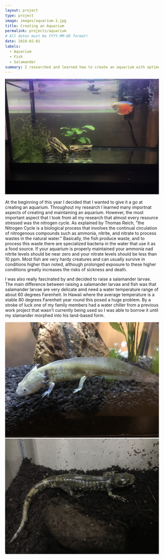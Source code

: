 ```yaml
---
layout: project
type: project
image: images/aquarium-1.jpg
title: Creating an Aquarium
permalink: projects/aquarium
# All dates must be YYYY-MM-DD format!
date: 2019-02-01
labels:
  - Aquarium
  - Fish
  - Salamander
summary: I researched and learned how to create an aquarium with optimal conditions to care for fish and a salamander larvae.
---
```

<div class="ui large rounded images">
  <img class="ui image" src="../images/aquarium-1.jpg">
</div>

At the beginning of this year I decided that I wanted to give it a go at creating an aquarium. Throughout my research I learned many importnat aspects of creating and maintaining an aquarium. However, the most important aspect that I took from all my research that almost every resource stressed was the nitrogen cycle. As explained by Thomas Reich, "the Nitrogen Cycle is a biological process that involves the continual circulation of nitrogenous compounds such as ammonia, nitrite, and nitrate to process wastes in the natural water." Basically, the fish produce waste, and to process this waste there are specialized bacteria in the water that use it as a food source. If your aquarium is properly maintained your ammonia nad nitrite levels should be near zero and your nitrate levels should be less than 10 ppm. Most fish are very hardy creatures and can usually survive in conditions higher than noted, although prolonged exposure to these higher conditions greatly increases the risks of sickness and death.

I was also really fascinated by and decided to raise a salamander larvae. The main difference between raising a salamander larvae and fish was that salamander larvae are very delicate amd need a water temperature range of about 60 degrees Farenheit. In Hawaii where the average temperature is a stable 80 degrees Farenheit year round this posed a huge problem. By a stroke of luck one of my family members had a water chiller from a previous work project that wasn't currently being used so I was able to borrow it until my slamander morphed into his land-based form.

<div class="ui large rounded images">
  <img class="ui image" src="../images/aquarium-2.jpg">
  <img class="ui image" src="../images/aquarium-3.jpg">
</div>

